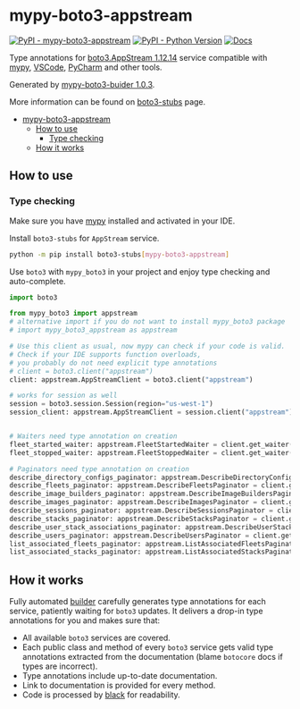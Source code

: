 # mypy-boto3-appstream

[![PyPI - mypy-boto3-appstream](https://img.shields.io/pypi/v/mypy-boto3-appstream.svg?color=blue)](https://pypi.org/project/mypy-boto3-appstream)
[![PyPI - Python Version](https://img.shields.io/pypi/pyversions/mypy-boto3-appstream.svg?color=blue)](https://pypi.org/project/mypy-boto3-appstream)
[![Docs](https://img.shields.io/readthedocs/mypy-boto3-builder.svg?color=blue)](https://mypy-boto3-builder.readthedocs.io/)

Type annotations for
[boto3.AppStream 1.12.14](https://boto3.amazonaws.com/v1/documentation/api/1.12.14/reference/services/appstream.html#AppStream) service
compatible with [mypy](https://github.com/python/mypy), [VSCode](https://code.visualstudio.com/),
[PyCharm](https://www.jetbrains.com/pycharm/) and other tools.

Generated by [mypy-boto3-buider 1.0.3](https://github.com/vemel/mypy_boto3_builder).

More information can be found on [boto3-stubs](https://pypi.org/project/boto3-stubs/) page.

- [mypy-boto3-appstream](#mypy-boto3-appstream)
  - [How to use](#how-to-use)
    - [Type checking](#type-checking)
  - [How it works](#how-it-works)

## How to use

### Type checking

Make sure you have [mypy](https://github.com/python/mypy) installed and activated in your IDE.

Install `boto3-stubs` for `AppStream` service.

```bash
python -m pip install boto3-stubs[mypy-boto3-appstream]
```

Use `boto3` with `mypy_boto3` in your project and enjoy type checking and auto-complete.

```python
import boto3

from mypy_boto3 import appstream
# alternative import if you do not want to install mypy_boto3 package
# import mypy_boto3_appstream as appstream

# Use this client as usual, now mypy can check if your code is valid.
# Check if your IDE supports function overloads,
# you probably do not need explicit type annotations
# client = boto3.client("appstream")
client: appstream.AppStreamClient = boto3.client("appstream")

# works for session as well
session = boto3.session.Session(region="us-west-1")
session_client: appstream.AppStreamClient = session.client("appstream")


# Waiters need type annotation on creation
fleet_started_waiter: appstream.FleetStartedWaiter = client.get_waiter("fleet_started")
fleet_stopped_waiter: appstream.FleetStoppedWaiter = client.get_waiter("fleet_stopped")

# Paginators need type annotation on creation
describe_directory_configs_paginator: appstream.DescribeDirectoryConfigsPaginator = client.get_paginator("describe_directory_configs")
describe_fleets_paginator: appstream.DescribeFleetsPaginator = client.get_paginator("describe_fleets")
describe_image_builders_paginator: appstream.DescribeImageBuildersPaginator = client.get_paginator("describe_image_builders")
describe_images_paginator: appstream.DescribeImagesPaginator = client.get_paginator("describe_images")
describe_sessions_paginator: appstream.DescribeSessionsPaginator = client.get_paginator("describe_sessions")
describe_stacks_paginator: appstream.DescribeStacksPaginator = client.get_paginator("describe_stacks")
describe_user_stack_associations_paginator: appstream.DescribeUserStackAssociationsPaginator = client.get_paginator("describe_user_stack_associations")
describe_users_paginator: appstream.DescribeUsersPaginator = client.get_paginator("describe_users")
list_associated_fleets_paginator: appstream.ListAssociatedFleetsPaginator = client.get_paginator("list_associated_fleets")
list_associated_stacks_paginator: appstream.ListAssociatedStacksPaginator = client.get_paginator("list_associated_stacks")
```

## How it works

Fully automated [builder](https://github.com/vemel/mypy_boto3_builder) carefully generates
type annotations for each service, patiently waiting for `boto3` updates. It delivers
a drop-in type annotations for you and makes sure that:

- All available `boto3` services are covered.
- Each public class and method of every `boto3` service gets valid type annotations
  extracted from the documentation (blame `botocore` docs if types are incorrect).
- Type annotations include up-to-date documentation.
- Link to documentation is provided for every method.
- Code is processed by [black](https://github.com/psf/black) for readability.